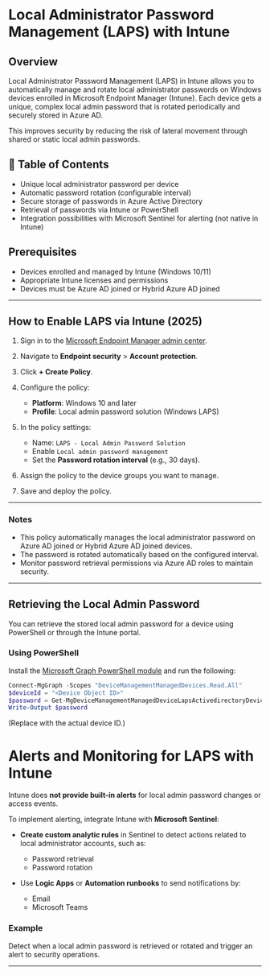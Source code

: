 # Local Administrator Password Management (LAPS) with Intune

## Overview

Local Administrator Password Management (LAPS) in Intune allows you to automatically manage and rotate local administrator passwords on Windows devices enrolled in Microsoft Endpoint Manager (Intune). Each device gets a unique, complex local admin password that is rotated periodically and securely stored in Azure AD.

This improves security by reducing the risk of lateral movement through shared or static local admin passwords.

## 📘 Table of Contents

- Unique local administrator password per device
- Automatic password rotation (configurable interval)
- Secure storage of passwords in Azure Active Directory
- Retrieval of passwords via Intune or PowerShell
- Integration possibilities with Microsoft Sentinel for alerting (not native in Intune)

## Prerequisites

- Devices enrolled and managed by Intune (Windows 10/11)
- Appropriate Intune licenses and permissions
- Devices must be Azure AD joined or Hybrid Azure AD joined

---

## How to Enable LAPS via Intune (2025)

1. Sign in to the [Microsoft Endpoint Manager admin center](https://endpoint.microsoft.com).

2. Navigate to **Endpoint security** > **Account protection**.

3. Click **+ Create Policy**.

4. Configure the policy:
   - **Platform**: Windows 10 and later
   - **Profile**: Local admin password solution (Windows LAPS)

5. In the policy settings:
   - Name: `LAPS - Local Admin Password Solution`
   - Enable `Local admin password management`
   - Set the **Password rotation interval** (e.g., 30 days).

7. Assign the policy to the device groups you want to manage.

8. Save and deploy the policy.

---

### Notes

- This policy automatically manages the local administrator password on Azure AD joined or Hybrid Azure AD joined devices.
- The password is rotated automatically based on the configured interval.
- Monitor password retrieval permissions via Azure AD roles to maintain security.


---

## Retrieving the Local Admin Password

You can retrieve the stored local admin password for a device using PowerShell or through the Intune portal.

### Using PowerShell

Install the [Microsoft Graph PowerShell module](https://learn.microsoft.com/en-us/powershell/microsoftgraph/overview) and run the following:

```powershell
Connect-MgGraph -Scopes "DeviceManagementManagedDevices.Read.All"
$deviceId = "<Device Object ID>"
$password = Get-MgDeviceManagementManagedDeviceLapsActivedirectoryDevicePassword -ManagedDeviceId $deviceId
Write-Output $password
```
(Replace <Device Object ID> with the actual device ID.)


# Alerts and Monitoring for LAPS with Intune

Intune does **not provide built-in alerts** for local admin password changes or access events.

To implement alerting, integrate Intune with **Microsoft Sentinel**:

- **Create custom analytic rules** in Sentinel to detect actions related to local administrator accounts, such as:
  - Password retrieval
  - Password rotation

- Use **Logic Apps** or **Automation runbooks** to send notifications by:
  - Email
  - Microsoft Teams

### Example

Detect when a local admin password is retrieved or rotated and trigger an alert to security operations.

---




